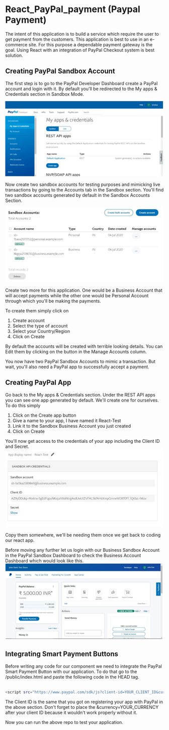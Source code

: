 # React_PayPal_payment (Paypal Payment)

The intent of this application is to build a service which require the user to get payment from the customers. This application is best to use in an e-commerce site. For this purpose a dependable payment gateway is the goal. Using React with an integration of PayPal Checkout system is best solution.

## Creating PayPal Sandbox Account

The first step is to go to the PayPal Developer Dashboard create a PayPal account and login with it. By default you'll be redirected to the My apps & Credentials section in Sandbox Mode.

![](images/sandbox.PNG)

Now create two sandbox accounts for testing purposes and mimicking live transactions by going to the Accounts tab in the Sandbox section. You'll find two sandbox accounts generated by default in the Sandbox Accounts Section.

![](images/account.PNG)

Create two more for this application. One would be a Business Account that will accept payments while the other one would be Personal Account through which you'll be making the payments. 

To create them simply click on

1. Create account
2. Select the type of account
3. Select your Country/Region
4. Click on Create

By default the accounts will be created with terrible looking details. You can Edit them by clicking on the button in the Manage Accounts column.

You now have two PayPal Sandbox Accounts to mimic a transaction. But wait, you'll also need a PayPal app to successfully accept a payment.



## Creating PayPal App

Go back to the My apps & Credentials section. Under the REST API apps you can see one app generated by default. We'll create one for ourselves. To do this simply

1. Click on the Create app button
2. Give a name to your app, I have named it React-Test
3. Link it to the Sandbox Business Account you just created
4. Click on Create

You'll now get access to the credentials of your app including the Client ID and Secret.
![](images/test.PNG)

Copy them somewhere, we'll be needing them once we get back to coding our react app.

Before moving any further let us login with our Business Sandbox Account in the PayPal Sandbox Dashboard to check the Business Account Dashboard which would look like this.
![](images/home.PNG)

## Integrating Smart Payment Buttons

Before writing any code for our component we need to integrate the PayPal Smart Payment Button with our application. To do that go to the /public/index.html and paste the following code in the HEAD tag.

```bash

<script src="https://www.paypal.com/sdk/js?client-id=YOUR_CLIENT_ID&currency=USD"></script>

```
The Client ID is the same that you got on registering your app with PayPal in the above section. Don't forget to place the &currency=YOUR_CURRENCY after your client ID because it wouldn't work properly without it.

Now you can run the above repo to test your application.

